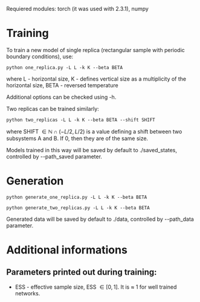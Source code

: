 Requiered modules: torch (it was used with 2.3.1), numpy

# Training

To train a new model of single replica (rectangular sample with periodic boundary conditions), use:
```
python one_replica.py -L L -k K --beta BETA
```
where L - horizontal size, K - defines vertical size as a multiplicity of the horizontal size, BETA - reversed temperature

Additional options can be checked using -h.

Two replicas can be trained similarly:
```
python two_replicas -L L -k K --beta BETA --shift SHIFT
```
where SHIFT $\in \mathbb{N} \cap (-L/2, L/2)$ is a value defining a shift between two subsystems A and B. If 0, then they are of the same size.

Models trained in this way will be saved by default to ./saved_states, controlled by --path_saved parameter. 
# Generation

```
python generate_one_replica.py -L L -k K --beta BETA
```
```
python generate_two_replicas.py -L L -k K --beta BETA
```
Generated data will be saved by default to ./data, controlled by --path_data parameter.

# Additional informations
## Parameters printed out during training:
- ESS - effective sample size, ESS $\in [0, 1]$. It is $\approx$ 1 for well trained networks.
